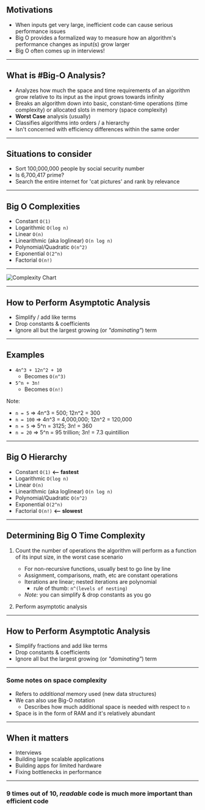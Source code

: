 
## Motivations

- When inputs get very large, inefficient code can cause serious performance issues
- Big O provides a formalized way to measure how an algorithm's performance changes as input(s) grow larger
- Big O often comes up in interviews!

---

## What is #Big-O Analysis?

- Analyzes how much the space and time requirements of an algorithm grow relative to its input as the input grows towards infinity
- Breaks an algorithm down into basic, constant-time operations (time complexity) or allocated slots in memory (space complexity)
- **Worst Case** analysis (usually)
- Classifies algorithms into orders / a hierarchy
- Isn't concerned with efficiency differences within the same order

---

## Situations to consider

- Sort 100,000,000 people by social security number
- Is 6,700,417 prime?
- Search the entire internet for 'cat pictures' and rank by relevance

---

## Big O Complexities

- Constant `O(1)`
- Logarithmic `O(log n)`
- Linear `O(n)`
- Linearithmic (aka loglinear) `O(n log n)`
- Polynomial/Quadratic `O(n^2)`
- Exponential `O(2^n)`
- Factorial `O(n!)`

---

![Complexity Chart](https://www.bigocheatsheet.com/img/big-o-complexity-chart.png)

---

## How to Perform Asymptotic Analysis

- Simplify / add like terms
- Drop constants & coefficients
- Ignore all but the largest growing (or *"dominating"*) term

---

## Examples

- `4n^3 + 12n^2 + 10`
    - Becomes `O(n^3)`
- `5^n + 3n!`
    - Becomes `O(n!)`

Note:
- `n = 5` => 4n^3 = 500; 12n^2 = 300
- `n = 100` => 4n^3 = 4,000,000; 12n^2 = 120,000
- `n = 5` => 5^n = 3125; 3n! = 360
- `n = 20` => 5^n = 95 trillion; 3n! = 7.3 quintillion

---

## Big O Hierarchy

- Constant `O(1)` **<-- fastest** 
- Logarithmic `O(log n)`
- Linear `O(n)`
- Linearithmic (aka loglinear) `O(n log n)`
- Polynomial/Quadratic `O(n^2)`
- Exponential `O(2^n)`
- Factorial `O(n!)` **<-- slowest**

---

## Determining Big O Time Complexity

1. Count the number of operations the algorithm will perform as a function of its input size, in the worst case scenario
    - For non-recursive functions, usually best to go line by line
    - Assignment, comparisons, math, etc are constant operations 
    - Iterations are linear; nested iterations are polynomial 
        - rule of thumb: `n^(levels of nesting)`
    - *Note:* you can simplify & drop constants as you go

2. Perform asymptotic analysis

---

## How to Perform Asymptotic Analysis

- Simplify fractions and add like terms
- Drop constants & coefficients
- Ignore all but the largest growing (or *"dominating"*) term

---

### Some notes on space complexity
- Refers to _additional_ memory used (new data structures)
- We can also use Big-O notation
  - Describes how much additional space is needed with respect to `n`
- Space is in the form of RAM and it's relatively abundant

---

## When it matters

- Interviews
- Building large scalable applications
- Building apps for limited hardware
- Fixing bottlenecks in performance

---

### 9 times out of 10, *readable* code is much more important than efficient code

